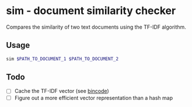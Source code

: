 # sim - document similarity checker

Compares the similarity of two text documents using the TF-IDF algorithm.

## Usage

```bash
sim $PATH_TO_DOCUMENT_1 $PATH_TO_DOCUMENT_2
```


## Todo

- [ ] Cache the TF-IDF vector (see [bincode](https://crates.io/crates/bincode))
- [ ] Figure out a more efficient vector representation than a hash map
